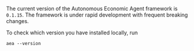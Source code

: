 The current version of the Autonomous Economic Agent framework is `0.1.15`. The framework is under rapid development with frequent breaking changes.

To check which version you have installed locally, run

`
aea --version
`